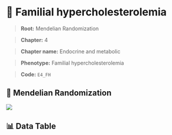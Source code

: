 # 🧪 Familial hypercholesterolemia

> **Root:** Mendelian Randomization

> **Chapter:** 4  

> **Chapter name:** Endocrine and metabolic

> **Phenotype:** Familial hypercholesterolemia  

> **Code:** `E4_FH`

## 🧬 Mendelian Randomization  

<img src="/MR/Figures/Forward/E4_FH.png"/>

## 📊 Data Table

<CsvTableMRF src="/MR/Data/Forward/E4_FH.csv"/>
